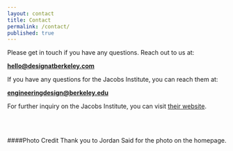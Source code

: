 ```yaml
---
layout: contact
title: Contact
permalink: /contact/
published: true
---
```


Please get in touch if you have any questions. Reach out to us at:

**hello@designatberkeley.com**

If you have any questions for the Jacobs Institute, you can reach them at:

**engineeringdesign@berkeley.edu**

For further inquiry on the Jacobs Institute, you can visit [their website](http://engineeringdesign.berkeley.edu/).

<br /><br />

####Photo Credit
Thank you to Jordan Said for the photo on the homepage.
